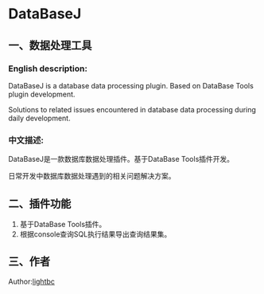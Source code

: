 # DataBaseJ
## 一、数据处理工具

<h3>English description:</h3>
<p>DataBaseJ is a database data processing plugin. Based on DataBase Tools plugin development.</p>
<p>Solutions to related issues encountered in database data processing during daily development.</p>

<h3>中文描述:</h3>
<p>DataBaseJ是一款数据库数据处理插件。基于DataBase Tools插件开发。</p>
<p>日常开发中数据库数据处理遇到的相关问题解决方案。</p>

## 二、插件功能
<ol>
<li>基于DataBase Tools插件。</li>
<li>根据console查询SQL执行结果导出查询结果集。</li>
</ol>

## 三、作者
<p>Author:<a href="https://www.cnblogs.com/lightbc/">lightbc</a></p>
